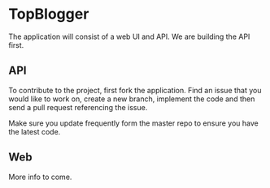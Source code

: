 # TopBlogger

The application will consist of a web UI and API. We are building the API first.

## API

To contribute to the project, first fork the application. Find an issue that you would like to work on, create a new branch, implement the code and then send a pull request referencing the issue.

Make sure you update frequently form the master repo to ensure you have the latest code.

## Web

More info to come.
